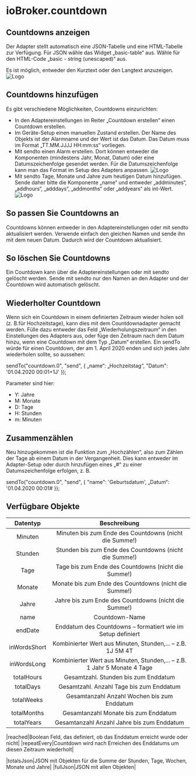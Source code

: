 # ioBroker.countdown

## Countdowns anzeigen
Der Adapter stellt automatisch eine JSON-Tabelle und eine HTML-Tabelle zur Verfügung. Für JSON wähle das Widget „basic-table“ aus. Wähle für den HTML-Code „basic - string (unescaped)“ aus.

Es ist möglich, entweder den Kurztext oder den Langtext anzuzeigen.
![Logo](admin/countdown_json.png)

## Countdowns hinzufügen
Es gibt verschiedene Möglichkeiten, Countdowns einzurichten:

* In den Adaptereinstellungen im Reiter „Countdown erstellen“ einen Countdown erstellen.
* Im Geräte-Setup einen manuellen Zustand erstellen. Der Name des Objekts ist der Alarmname und der Wert ist das Datum. Das Datum muss im Format „TT.MM.JJJJ HH:mm:ss“ vorliegen.
* Mit sendto einen Alarm erstellen. Dort können entweder die Komponenten (mindestens Jahr, Monat, Datum) oder eine Datumszeichenfolge gesendet werden. Für die Datumszeichenfolge kann man das Format im Setup des Adapters anpassen.
![Logo](admin/countdown_blocky.png)
* Mit sendto Tage, Monate und Jahre zum heutigen Datum hinzufügen. Sende daher bitte die Komponente „name“ und entweder „addminutes“, „addhours“, „adddays“, „addmonths“ oder „addyears“ als int-Wert.
![Logo](admin/countdown_blocky_add.png)

## So passen Sie Countdowns an
Countdowns können entweder in den Adaptereinstellungen oder mit sendto aktualisiert werden. Verwende einfach den gleichen Namen und sende ihn mit dem neuen Datum. Dadurch wird der Countdown aktualisiert.

## So löschen Sie Countdowns
Ein Countdown kann über die Adaptereinstellungen oder mit sendto gelöscht werden. Sende mit sendto nur den Namen an den Adapter und der Countdown wird automatisch gelöscht.

## Wiederholter Countdown
Wenn sich ein Countdown in einem definierten Zeitraum wieder holen soll (z. B.für Hochzeitstage), kann dies mit dem Countdownadapter gemacht werden. Fülle dazu entweder das Feld „Wiederholungszeitraum“ in den Einstellungen des Adapters aus, oder füge den Zeitraum nach dem Datum hinzu, wenn eine Countdown mit dem Typ „Datum“ erstellen. Ein sendTo würde für einen Countdown, der am 1. April 2020 enden und sich jedes Jahr wiederholen sollte, so aussehen:

sendTo("countdown.0", "send", {
   „name“: „Hochzeitstag“,
   "Datum": '01.04.2020 00:01+1J'
});

Parameter sind hier:
* Y: Jahre
* M: Monate
* D: Tage
* H: Stunden
* m: Minuten

## Zusammenzählen
Neu hinzugekommen ist die Funktion zum „Hochzählen“, also zum Zählen der Tage ab einem Datum in der Vergangenheit. Dies kann entweder im Adapter-Setup oder durch hinzufügen eines „#“ zu einer Datumszeichenfolge erfolgen, z. B.

sendTo("countdown.0", "send", {
   "name": 'Geburtsdatum',
   „Datum“: '01.04.2020 00:01#
});

## Verfügbare Objekte
|Datentyp|Beschreibung|
|:---:|:---:|
|Minuten|Minuten bis zum Ende des Countdowns (nicht die Summe!)|
|Stunden|Stunden bis zum Ende des Countdowns (nicht die Summe!)|
|Tage|Tage bis zum Ende des Countdowns (nicht die Summe!)|
|Monate|Monate bis zum Ende des Countdowns (nicht die Summe!)|
|Jahre|Jahre bis zum Ende des Countdowns (nicht die Summe!)|
|name|Countdown-Name|
|endDate|Enddatum des Countdowns – formatiert wie im Setup definiert|
|inWordsShort|Kombinierter Wert aus Minuten, Stunden,... – z.B. 1J 5M 4T|
|inWordsLong|Kombinierter Wert aus Minuten, Stunden,... – z.B. 1 Jahr 5 Monate 4 Tage|
|totalHours|Gesamtzahl. Stunden bis zum Enddatum|
|totalDays|Gesamtzahl. Anzahl Tage bis zum Enddatum|
|totalWeeks|Gesamtanzahl Anzahl Wochen bis zum Enddatum|
|totalMonths|Gesamtanzahl Monate bis zum Enddatum|
|totalYears|Gesamtanzahl Anzahl Jahre bis zum Enddatum|

|reached|Boolean Feld, das definiert, ob das Enddatum erreicht wurde oder nicht|
|repeatEvery|Countdown wird nach Erreichen des Enddatums um diesen Zeitraum wiederholt|

|totalsJson|JSON mit Objekten für die Summe der Stunden, Tage, Wochen, Monate und Jahre|
|fullJson|JSON mit allen Objekten|
